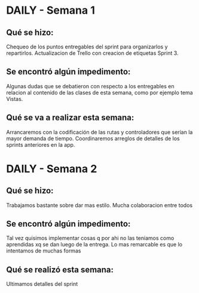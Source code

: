 # DAILY - Semana 1

## Qué se hizo: 
Chequeo de los puntos entregables del sprint para organizarlos y repartirlos. 
Actualizacion de Trello con creacion de etiquetas Sprint 3. 

## Se encontró algún impedimento: 
Algunas dudas que se debatieron con respecto a los entregables en relacion al contenido de las clases de esta semana, como por ejemplo tema Vistas. 

## Qué se va a realizar esta semana:
Arrancaremos con la codificación de las rutas y controladores que serían la mayor demanda de tiempo. 
Coordinaremos arreglos de detalles de los sprints anteriores en la app. 

# DAILY - Semana 2

## Qué se hizo: 
Trabajamos bastante sobre dar mas estilo. 
Mucha colaboracion entre todos

## Se encontró algún impedimento: 
Tal vez quisimos implementar cosas q por ahi no las teniamos como aprendidas xq se dan luego de la entrega. Lo mas remarcable es que lo intentamos de muchas formas

## Qué se realizó esta semana: 
Ultimamos detalles del sprint
